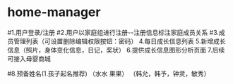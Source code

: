 # home-manager
#1.用户登录/注册
#2.用户以家庭组进行注册--注册信息标注家庭成员关系
#3.成员管理列表（可设置删除编辑权限按钮：密码）
4.每日成长信息列表
5.新增成长信息（照片，身体变化信息，日记，奖状）
6.提供成长信息图形分析页面
7.后续可接入母婴商城

#8.预备姓名(1.孩子起名推荐) （水水  果果）   （韩允，韩予，钟灵，敏秀）
